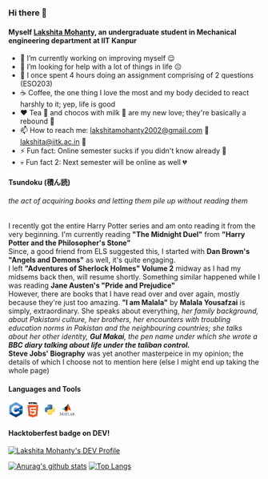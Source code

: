 ### Hi there 👋
#### Myself [Lakshita Mohanty](github.com/Lakshita2002), an undergraduate student in Mechanical engineering department at IIT Kanpur

- 🔭 I’m currently working on improving myself :relieved:
- 🤔 I’m looking for help with a lot of things in life :neutral_face:
- :cherry_blossom: I once spent 4 hours doing an assignment comprising of 2 questions (ESO203)
- :coffee: Coffee, the one thing I love the most and my body decided to react harshly to it; yep, life is good 
- :heart: Tea :tea: and chocos with milk :milk_glass: are my new love; they're basically a rebound :sneezing_face:
- 📫 How to reach me: lakshitamohanty2002@gmail.com :email: lakshita@iitk.ac.in :e-mail:
- ⚡ Fun fact: Online semester sucks if you didn't know already :slightly_smiling_face:
- 💀 Fun fact 2: Next semester will be online as well :broken_heart:

#### Tsundoku (積ん読) 
###### *the act of acquiring books and letting them pile up without reading them*
I recently got the entire Harry Potter series and am onto reading it from the very beginning. I'm currently reading **"The Midnight Duel"** from **"Harry Potter and the Philosopher's Stone"** <br>
Since, a good friend from ELS suggested this, I started with **Dan Brown's "Angels and Demons"** as well, it's quite engaging. <br>
I left **"Adventures of Sherlock Holmes" Volume 2** midway as I had my midsems back then, will resume shortly. Something similar happened while I was reading **Jane Austen's "Pride and Prejudice"** <br>
However, there are books that I have read over and over again, mostly because they're just too amazing. **"I am Malala"** by **Malala Yousafzai** is simply, extraordinary. She speaks about everything, _her family background, about Pakistani culture, her brothers, her encounters with troubling education norms in Pakistan and the neighbouring countries; she talks about her other identity, **Gul Makai**, the pen name under which she wrote a **BBC diary talking about life under the taliban control.**_ <br>
**Steve Jobs' Biography** was yet another masterpeice in my opinion; the details of which I choose not to mention here (else I might end up taking the whole page)

#### Languages and Tools
<code><img height="30" src = "https://raw.githubusercontent.com/github/explore/80688e429a7d4ef2fca1e82350fe8e3517d3494d/topics/cpp/cpp.png"></code>
<code><img height="30" src = "https://raw.githubusercontent.com/github/explore/80688e429a7d4ef2fca1e82350fe8e3517d3494d/topics/html/html.png"></code>
<code><img height="30" src = "https://raw.githubusercontent.com/github/explore/80688e429a7d4ef2fca1e82350fe8e3517d3494d/topics/python/python.png"></code>
<code><img height="30" src = "https://raw.githubusercontent.com/github/explore/80688e429a7d4ef2fca1e82350fe8e3517d3494d/topics/matlab/matlab.png"></code>


#### Hacktoberfest badge on DEV!
<a href="https://dev.to/lakshita2002">
  <img src="https://d2fltix0v2e0sb.cloudfront.net/dev-badge.svg" alt="Lakshita Mohanty's DEV Profile" height="30" width="30">
</a>

[![Anurag's github stats](https://github-readme-stats.vercel.app/api?username=Lakshita2002&count_private=true&show_icons=true&theme=light&include_all_commits=true&)](https://github.com/anuraghazra/github-readme-stats.vercel.app/api?username=Lakshita2002)
[![Top Langs](https://github-readme-stats.vercel.app/api/top-langs/?username=Lakshita2002&theme=light)](https://github.com/anuraghazra/github-readme-stats.vercel.api/top-langs?username=Lakshita2002)
